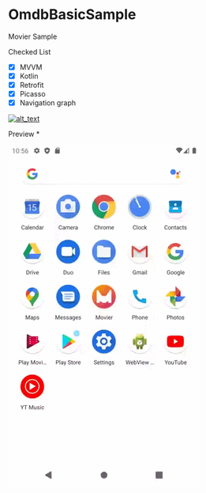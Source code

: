 # OmdbBasicSample
Movier Sample


Checked List

- [x] MVVM
- [x] Kotlin
- [x] Retrofit
- [x] Picasso
- [x] Navigation graph

[<img alt="alt_text" width="400px" src="http://cloudphony.com/wp-content/uploads/2016/09/Google-Play-Icon.png" />](https://www.google.com/)

 Preview  *

![](https://github.com/harunkor/OmdbBasicSample/blob/master/app/movier.gif?raw=true)


